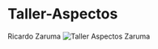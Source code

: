 # Taller-Aspectos
Ricardo Zaruma
![Taller Aspectos Zaruma](https://user-images.githubusercontent.com/77079653/120686895-151f9900-c467-11eb-920f-65c64e26de3f.png)
